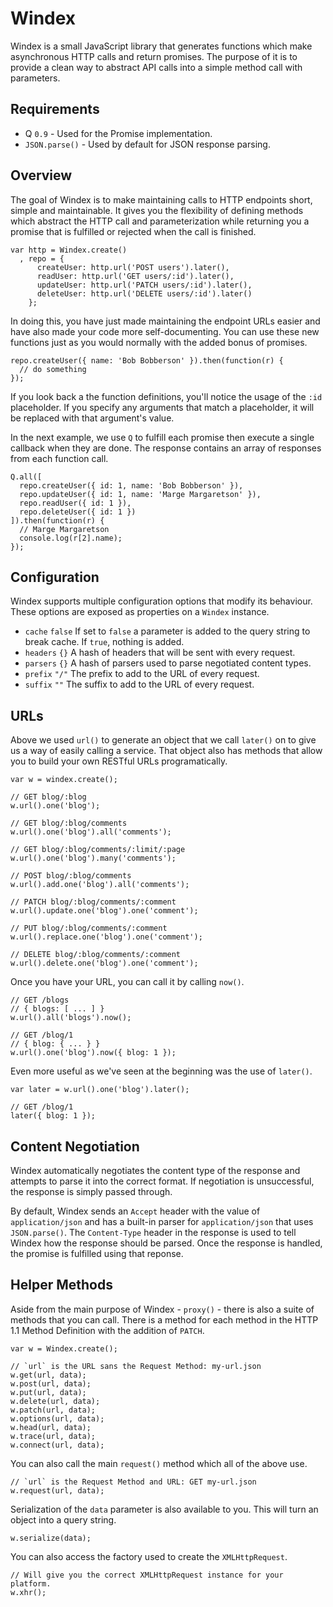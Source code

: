 Windex
======

Windex is a small JavaScript library that generates functions which make asynchronous HTTP calls and return promises. The purpose of it is to provide a clean way to abstract API calls into a simple method call with parameters.

Requirements
------------

- Q `0.9` - Used for the Promise implementation.
- `JSON.parse()` - Used by default for JSON response parsing.

Overview
--------

The goal of Windex is to make maintaining calls to HTTP endpoints short, simple and maintainable. It gives you the flexibility of defining methods which abstract the HTTP call and parameterization while returning you a promise that is fulfilled or rejected when the call is finished.

    var http = Windex.create()
      , repo = {
          createUser: http.url('POST users').later(),
          readUser: http.url('GET users/:id').later(),
          updateUser: http.url('PATCH users/:id').later(),
          deleteUser: http.url('DELETE users/:id').later()
        };

In doing this, you have just made maintaining the endpoint URLs easier and have also made your code more self-documenting. You can use these new functions just as you would normally with the added bonus of promises.

    repo.createUser({ name: 'Bob Bobberson' }).then(function(r) {
      // do something
    });

If you look back a the function definitions, you'll notice the usage of the `:id` placeholder. If you specify any arguments that match a placeholder, it will be replaced with that argument's value.

In the next example, we use `Q` to fulfill each promise then execute a single callback when they are done. The response contains an array of responses from each function call.

    Q.all([
      repo.createUser({ id: 1, name: 'Bob Bobberson' }),
      repo.updateUser({ id: 1, name: 'Marge Margaretson' }),
      repo.readUser({ id: 1 }),
      repo.deleteUser({ id: 1 })
    ]).then(function(r) {
      // Marge Margaretson
      console.log(r[2].name);
    });

Configuration
-------------

Windex supports multiple configuration options that modify its behaviour. These options are exposed as properties on a `Windex` instance.

* `cache` `false` If set to `false` a parameter is added to the query string to break cache. If `true`, nothing is added.
* `headers` `{}` A hash of headers that will be sent with every request.
* `parsers` `{}` A hash of parsers used to parse negotiated content types.
* `prefix` `"/"` The prefix to add to the URL of every request.
* `suffix` `""` The suffix to add to the URL of every request.

URLs
----

Above we used `url()` to generate an object that we call `later()` on to give us a way of easily calling a service. That object also has methods that allow you to build your own RESTful URLs programatically.

    var w = windex.create();

    // GET blog/:blog
    w.url().one('blog');

    // GET blog/:blog/comments
    w.url().one('blog').all('comments');

    // GET blog/:blog/comments/:limit/:page
    w.url().one('blog').many('comments');

    // POST blog/:blog/comments
    w.url().add.one('blog').all('comments');

    // PATCH blog/:blog/comments/:comment
    w.url().update.one('blog').one('comment');

    // PUT blog/:blog/comments/:comment
    w.url().replace.one('blog').one('comment');

    // DELETE blog/:blog/comments/:comment
    w.url().delete.one('blog').one('comment');

Once you have your URL, you can call it by calling `now()`.

    // GET /blogs
    // { blogs: [ ... ] }
    w.url().all('blogs').now();

    // GET /blog/1
    // { blog: { ... } }
    w.url().one('blog').now({ blog: 1 });

Even more useful as we've seen at the beginning was the use of `later()`.

    var later = w.url().one('blog').later();

    // GET /blog/1
    later({ blog: 1 });

Content Negotiation
-------------------

Windex automatically negotiates the content type of the response and attempts to parse it into the correct format. If negotiation is unsuccessful, the response is simply passed through.

By default, Windex sends an `Accept` header with the value of `application/json` and has a built-in parser for `application/json` that uses `JSON.parse()`. The `Content-Type` header in the response is used to tell Windex how the response should be parsed. Once the response is handled, the promise is fulfilled using that reponse.

Helper Methods
--------------

Aside from the main purpose of Windex - `proxy()` - there is also a suite of methods that you can call. There is a method for each method in the HTTP 1.1 Method Definition with the addition of `PATCH`.

    var w = Windex.create();

    // `url` is the URL sans the Request Method: my-url.json
    w.get(url, data);
    w.post(url, data);
    w.put(url, data);
    w.delete(url, data);
    w.patch(url, data);
    w.options(url, data);
    w.head(url, data);
    w.trace(url, data);
    w.connect(url, data);

You can also call the main `request()` method which all of the above use.

    // `url` is the Request Method and URL: GET my-url.json
    w.request(url, data);

Serialization of the `data` parameter is also available to you. This will turn an object into a query string.

    w.serialize(data);

You can also access the factory used to create the `XMLHttpRequest`.

    // Will give you the correct XMLHttpRequest instance for your platform.
    w.xhr();

